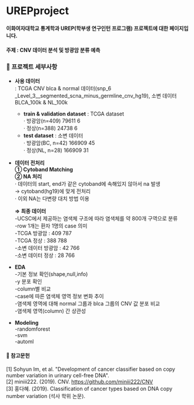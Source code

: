 # UREPproject
#### 이화여자대학교 통계학과 UREP(학부생 연구인턴 프로그램) 프로젝트에 대한 페이지입니다.
#### 주제 : CNV 데이터 분석 및 방광암 분류 예측
   
   
### 📑 프로젝트 세부사항
- **사용 데이터**  
  : TCGA CNV blca & normal 데이터(snp_6 _Level_3__segmented_scna_minus_germline_cnv_hg19), 소변 데이터 BLCA_100k & NL_100k
  - **train & validation dataset** : TCGA dataset  
    · 방광암(n=409) 79611 6  
    · 정상(n=388) 24738 6  
  - **test dataset** : 소변 데이터  
    · 방광암(BC, n=42) 166909 45  
    · 정상(NL, n=28) 166909 31  
  
- **데이터 전처리**  
  **① Cytoband Matching**  
  **② NA 처리**  
  · 데이터의 start, end가 같은 cytoband에 속해있지 않아서 na 발생  
       → cytoband(hg19)에 맞게 전처리  
  · 이외 NA는 다변량 대치 방법 이용  
      
  **⇒ 최종 데이터**  
  -UCSC에서 제공하는 염색체 구조에 따라 염색체를 약 800개 구역으로 분류  
  -row 1개는 환자 1명의 case 의미  
  -TCGA 방광암 : 409 787  
  -TCGA 정상 : 388 788  
  -소변 데이터 방광암 : 42 766  
  -소변 데이터 정상 : 28 766  

- **EDA**  
  -기본 정보 확인(shape,null,info)  
  -y 분포 확인  
  -column별 비교  
  -case에 따른 염색체 영역 정보 변화 추이  
  -염색체 영역에 대해 normal 그룹과 blca 그룹의 CNV 값 분포 비교  
  -염색체 영역(column) 간 상관성  
  
- **Modeling**  
  -randomforest  
  -svm  
  -automl  

   
#### 📑 참고문헌
[1] Sohyun Im, et al. "Development of cancer classifier based on copy number variation in urinary cell-free DNA".  
[2] miniii222. (2019). CNV. https://github.com/miniii222/CNV  
[3] 홍다혜. (2019). Classification of cancer types based on DNA copy number variation (석사 학위 논문).   


